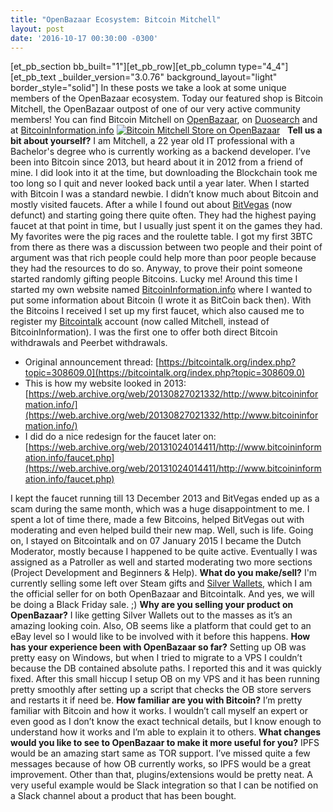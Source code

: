 ```yaml
---
title: "OpenBazaar Ecosystem: Bitcoin Mitchell" 
layout: post
date: '2016-10-17 00:30:00 -0300'
---
```

        
\[et\_pb\_section bb\_built="1"\]\[et\_pb\_row\]\[et\_pb\_column type="4\_4"\]\[et\_pb\_text \_builder\_version="3.0.76" background\_layout="light" border\_style="solid"\] In these posts we take a look at some unique members of the OpenBazaar ecosystem. Today our featured shop is Bitcoin Mitchell, the OpenBazaar outpost of one of our very active community members! You can find Bitcoin Mitchell on [OpenBazaar](ob://5afb9b734be90e4c5e92e35e8baf67b200ca5f44), on [Duosearch](https://duosear.ch/@bitcoinmitchell) and at [BitcoinInformation.info](http://www.bitcoininformation.info/) [![Bitcoin Mitchell Store on OpenBazaar](https://blog.openbazaar.org/wp-content/uploads/2016/10/Screen-Shot-2016-10-17-at-1.58.15-PM-1024x716.png)](https://blog.openbazaar.org/wp-content/uploads/2016/10/Screen-Shot-2016-10-17-at-1.58.15-PM.png)   **Tell us a bit about yourself?** I am Mitchell, a 22 year old IT professional with a Bachelor's degree who is currently working as a backend developer. I’ve been into Bitcoin since 2013, but heard about it in 2012 from a friend of mine. I did look into it at the time, but downloading the Blockchain took me too long so I quit and never looked back until a year later. When I started with Bitcoin I was a standard newbie. I didn’t know much about Bitcoin and mostly visited faucets. After a while I found out about [BitVegas](https://bitcointalk.org/index.php?topic=143554.0) (now defunct) and starting going there quite often. They had the highest paying faucet at that point in time, but I usually just spent it on the games they had. My favorites were the pig races and the roulette table. I got my first 3BTC from there as there was a discussion between two people and their point of argument was that rich people could help more than poor people because they had the resources to do so. Anyway, to prove their point someone started randomly gifting people Bitcoins. Lucky me! Around this time I started my own website named [BitcoinInformation.info](http://BitcoinInformation.info) where I wanted to put some information about Bitcoin (I wrote it as BitCoin back then). With the Bitcoins I received I set up my first faucet, which also caused me to register my [Bitcointalk](https://bitcointalk.org) account (now called Mitchell, instead of BitcoinInformation). I was the first one to offer both direct Bitcoin withdrawals and Peerbet withdrawals.

*   Original announcement thread: [https://bitcointalk.org/index.php?topic=308609.0](https://bitcointalk.org/index.php?topic=308609.0)
*   This is how my website looked in 2013: [https://web.archive.org/web/20130827021332/http://www.bitcoininformation.info/](https://web.archive.org/web/20130827021332/http://www.bitcoininformation.info/)
*   I did do a nice redesign for the faucet later on: [https://web.archive.org/web/20131024014411/http://www.bitcoininformation.info/faucet.php](https://web.archive.org/web/20131024014411/http://www.bitcoininformation.info/faucet.php)

I kept the faucet running till 13 December 2013 and BitVegas ended up as a scam during the same month, which was a huge disappointment to me. I spent a lot of time there, made a few Bitcoins, helped BitVegas out with moderating and even helped build their new map. Well, such is life. Going on, I stayed on Bitcointalk and on 07 January 2015 I became the Dutch Moderator, mostly because I happened to be quite active. Eventually I was assigned as a Patroller as well and started moderating two more sections (Project Development and Beginners & Help). **What do you make/sell?** I'm currently selling some left over Steam gifts and [Silver Wallets](http://silverwallets.com/), which I am the official seller for on both OpenBazaar and Bitcointalk. And yes, we will be doing a Black Friday sale. ;) **Why are you selling your product on OpenBazaar?** I like getting Silver Wallets out to the masses as it’s an amazing looking coin. Also, OB seems like a platform that could get to an eBay level so I would like to be involved with it before this happens. **How has your experience been with OpenBazaar so far?** Setting up OB was pretty easy on Windows, but when I tried to migrate to a VPS I couldn’t because the DB contained absolute paths. I reported this and it was quickly fixed. After this small hiccup I setup OB on my VPS and it has been running pretty smoothly after setting up a script that checks the OB store servers and restarts it if need be. **How familiar are you with Bitcoin?** I’m pretty familiar with Bitcoin and how it works. I wouldn’t call myself an expert or even good as I don’t know the exact technical details, but I know enough to understand how it works and I’m able to explain it to others. **What changes would you like to see to OpenBazaar to make it more useful for you?** IPFS would be an amazing start same as TOR support. I’ve missed quite a few messages because of how OB currently works, so IPFS would be a great improvement. Other than that, plugins/extensions would be pretty neat. A very useful example would be Slack integration so that I can be notified on a Slack channel about a product that has been bought. 